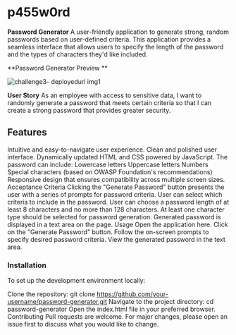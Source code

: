 # p455w0rd

**Password Generator**
A user-friendly application to generate strong, random passwords based on user-defined criteria. This application provides a seamless interface that allows users to specify the length of the password and the types of characters they'd like included.

**Password Generator Preview **

![challenge3- deployedurl img1](https://github.com/wileland/p455w0rd/assets/142263841/5b256349-b78e-4588-8d3e-fb0c2a2f9804)


**User Story**
As an employee with access to sensitive data, I want to randomly generate a password that meets certain criteria so that I can create a strong password that provides greater security.

## Features
Intuitive and easy-to-navigate user experience.
Clean and polished user interface.
Dynamically updated HTML and CSS powered by JavaScript.
The password can include:
Lowercase letters
Uppercase letters
Numbers
Special characters (based on OWASP Foundation's recommendations)
Responsive design that ensures compatibility across multiple screen sizes.
Acceptance Criteria
Clicking the "Generate Password" button presents the user with a series of prompts for password criteria.
User can select which criteria to include in the password.
User can choose a password length of at least 8 characters and no more than 128 characters.
At least one character type should be selected for password generation.
Generated password is displayed in a text area on the page.
Usage
Open the application here. <!-- Optional: If you have a deployed version -->
Click on the "Generate Password" button.
Follow the on-screen prompts to specify desired password criteria.
View the generated password in the text area.

### Installation
To set up the development environment locally:

Clone the repository: git clone https://github.com/your-username/password-generator.git
Navigate to the project directory: cd password-generator
Open the index.html file in your preferred browser.
Contributing
Pull requests are welcome. For major changes, please open an issue first to discuss what you would like to change.
